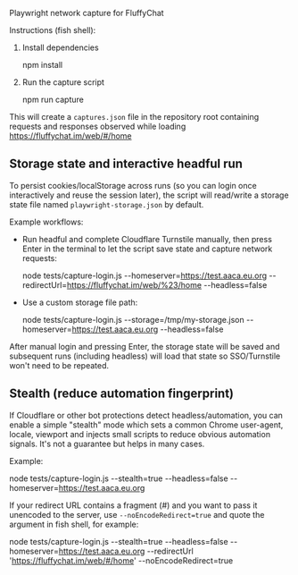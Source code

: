 Playwright network capture for FluffyChat

Instructions (fish shell):

1. Install dependencies

   npm install

2. Run the capture script

   npm run capture

This will create a `captures.json` file in the repository root containing requests and responses observed while loading https://fluffychat.im/web/#/home

Storage state and interactive headful run
----------------------------------------

To persist cookies/localStorage across runs (so you can login once interactively and reuse the session later), the script will read/write a storage state file named `playwright-storage.json` by default.

Example workflows:

- Run headful and complete Cloudflare Turnstile manually, then press Enter in the terminal to let the script save state and capture network requests:

   node tests/capture-login.js --homeserver=https://test.aaca.eu.org --redirectUrl=https://fluffychat.im/web/%23/home --headless=false

- Use a custom storage file path:

   node tests/capture-login.js --storage=/tmp/my-storage.json --homeserver=https://test.aaca.eu.org --headless=false

After manual login and pressing Enter, the storage state will be saved and subsequent runs (including headless) will load that state so SSO/Turnstile won't need to be repeated.

Stealth (reduce automation fingerprint)
-------------------------------------

If Cloudflare or other bot protections detect headless/automation, you can enable a simple "stealth" mode which sets a common Chrome user-agent, locale, viewport and injects small scripts to reduce obvious automation signals. It's not a guarantee but helps in many cases.

Example:

   node tests/capture-login.js --stealth=true --headless=false --homeserver=https://test.aaca.eu.org

If your redirect URL contains a fragment (#) and you want to pass it unencoded to the server, use `--noEncodeRedirect=true` and quote the argument in fish shell, for example:

   node tests/capture-login.js --stealth=true --headless=false --homeserver=https://test.aaca.eu.org --redirectUrl 'https://fluffychat.im/web/#/home' --noEncodeRedirect=true


